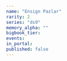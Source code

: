 ```yaml
---
name: "Ensign Pazlar"
rarity: 2
series: "ds9"
memory_alpha: ""
bigbook_tier:
events:
in_portal:
published: false
---
```

